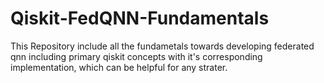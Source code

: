 # Qiskit-FedQNN-Fundamentals

This Repository include all the fundametals towards developing federated qnn including primary qiskit concepts with it's corresponding implementation, which can be helpful for any strater.
